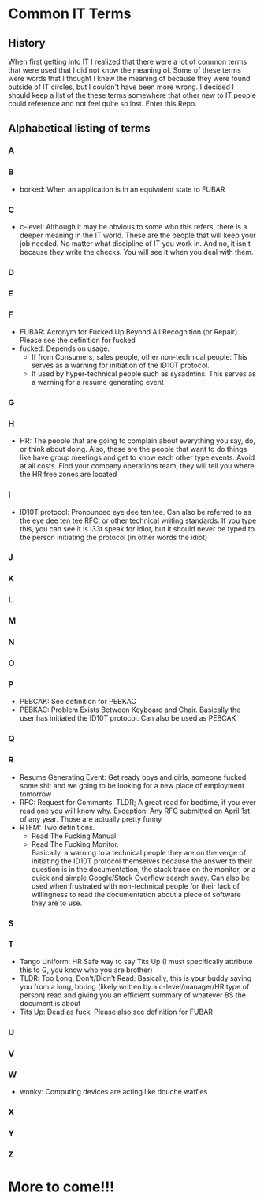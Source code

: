 # Common IT Terms## HistoryWhen first getting into IT I realized that there were a lot of common terms that were used that I did not know themeaning of. Some of these terms were words that I thought I knew the meaning of because they were found outside of IT circles, but I couldn't have been more wrong. I decided I should keep a list of the these terms somewhere that other newto IT people could reference and not feel quite so lost. Enter this Repo.  ## Alphabetical listing of terms### A### B* borked: When an application is in an equivalent state to FUBAR### C* c-level: Although it may be obvious to some who this refers, there is a deeper meaning in the IT world. These are the people that will keep your job needed. No matter what discipline of IT you work in. And no, it isn't because they writethe checks. You will see it when you deal with them. ### D### E### F* FUBAR: Acronym for Fucked Up Beyond All Recognition (or Repair). Please see the definition for fucked* fucked: Depends on usage.   * If from Consumers, sales people, other non-technical people: This serves as a warning for initiation of the ID10T protocol.   * If used by hyper-technical people such as sysadmins: This serves as a warning for a resume generating event### G### H* HR: The people that are going to complain about everything you say, do, or think about doing. Also, these are the people that want to do things like have group meetings and get to know each other type events. Avoid at all costs. Findyour company operations team, they will tell you where the HR free zones are located### I* ID10T protocol: Pronounced eye dee ten tee. Can also be referred to as the eye dee ten tee RFC, or other technical writingstandards. If you type this, you can see it is l33t speak for idiot, but it should never be typed to the person initiating the protocol (in other words the idiot)### J### K### L### M### N### O### P* PEBCAK: See definition for PEBKAC* PEBKAC: Problem Exists Between Keyboard and Chair. Basically the user has initiated the ID10T protocol. Can also beused as PEBCAK### Q### R* Resume Generating Event: Get ready boys and girls, someone fucked some shit and we going to be looking for a new placeof employment tomorrow* RFC: Request for Comments. TLDR; A great read for bedtime, if you ever read one you will know why. Exception: Any RFCsubmitted on April 1st of any year. Those are actually pretty funny* RTFM: Two definitions.  * Read The Fucking Manual  * Read The Fucking Monitor.  Basically, a warning to a technical people they are on the verge of initiating the ID10T protocol themselves because the answer to their question is in the documentation, the stack trace on the monitor, or a quick and simple Google/StackOverflow search away. Can also be used when frustrated with non-technical people for their lack of willingness to read the documentation about a piece of software they are to use. ### S### T* Tango Uniform: HR Safe way to say Tits Up (I must specifically attribute this to G, you know who you are brother)* TLDR: Too Long, Don't/Didn't Read: Basically, this is your buddy saving you from a long, boring (likely written by a c-level/manager/HR type of person) read and giving you an efficient summary of whatever BS the document is about* Tits Up: Dead as fuck. Please also see definition for FUBAR### U### V### W* wonky: Computing devices are acting like douche waffles### X### Y### Z# More to come!!!